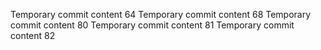 Temporary commit content 64
Temporary commit content 68
Temporary commit content 80
Temporary commit content 81
Temporary commit content 82
